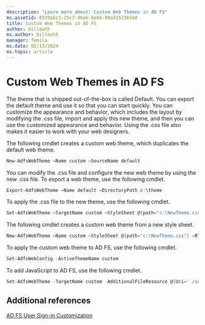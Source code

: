 ```yaml
---
description: "Learn more about: Custom Web Themes in AD FS"
ms.assetid: 0379abc3-25c7-46ab-9a6b-80a5152365b0
title: Custom Web Themes in AD FS
author: billmath
ms.author: billmath
manager: femila
ms.date: 02/13/2024
ms.topic: article
---
```


# Custom Web Themes in AD FS

The theme that is shipped out\-of\-the\-box is called Default. You can export the default theme and use it so that you can start quickly. You can customize the appearance and behavior, which includes the layout by modifying the .css file, import and apply this new theme, and then you can use the customized appearance and behavior. Using the .css file also makes it easier to work with your web designers.

The following cmdlet creates a custom web theme, which duplicates the default web theme.

```powershell
New-AdfsWebTheme –Name custom –SourceName default
```

You can modify the .css file and configure the new web theme by using the new .css file. To export a web theme, use the following cmdlet.

```powershell
Export-AdfsWebTheme –Name default –DirectoryPath c:\theme
```

To apply the .css file to the new theme, use the following cmdlet.

```powershell
Set-AdfsWebTheme –TargetName custom –StyleSheet @{path="c:\NewTheme.css"}
```

The following cmdlet creates a custom web theme from a new style sheet.

```powershell
New-AdfsWebTheme –Name custom –StyleSheet @{path="c:\NewTheme.css"} –RTLStyleSheetPath c:\NewRtlTheme.css
```

To apply the custom web theme to AD FS, use the following cmdlet.

```powershell
Set-AdfsWebConfig -ActiveThemeName custom
```

To add JavaScript to AD FS, use the following cmdlet.

```powershell
Set-AdfsWebTheme -TargetName custom -AdditionalFileResource @{Uri=' /adfs/portal/script/onload.js';path="D:\inetpub\adfsassets\script\onload.js"}
```

## Additional references

[AD FS User Sign-in Customization](AD-FS-user-sign-in-customization.md)
